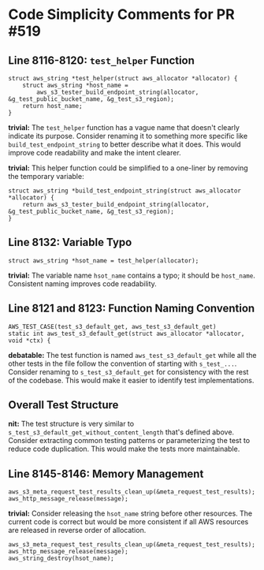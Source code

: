 # Code Simplicity Comments for PR #519

## Line 8116-8120: `test_helper` Function

```
struct aws_string *test_helper(struct aws_allocator *allocator) {
    struct aws_string *host_name =
        aws_s3_tester_build_endpoint_string(allocator, &g_test_public_bucket_name, &g_test_s3_region);
    return host_name;
}
```

**trivial:** The `test_helper` function has a vague name that doesn't clearly indicate its purpose. Consider renaming it to something more specific like `build_test_endpoint_string` to better describe what it does. This would improve code readability and make the intent clearer.

**trivial:** This helper function could be simplified to a one-liner by removing the temporary variable:

```suggestion
struct aws_string *build_test_endpoint_string(struct aws_allocator *allocator) {
    return aws_s3_tester_build_endpoint_string(allocator, &g_test_public_bucket_name, &g_test_s3_region);
}
```

## Line 8132: Variable Typo 

```
struct aws_string *hsot_name = test_helper(allocator);
```

**trivial:** The variable name `hsot_name` contains a typo; it should be `host_name`. Consistent naming improves code readability.

## Line 8121 and 8123: Function Naming Convention

```
AWS_TEST_CASE(test_s3_default_get, aws_test_s3_default_get)
static int aws_test_s3_default_get(struct aws_allocator *allocator, void *ctx) {
```

**debatable:** The test function is named `aws_test_s3_default_get` while all the other tests in the file follow the convention of starting with `s_test_...`. Consider renaming to `s_test_s3_default_get` for consistency with the rest of the codebase. This would make it easier to identify test implementations.

## Overall Test Structure

**nit:** The test structure is very similar to `s_test_s3_default_get_without_content_length` that's defined above. Consider extracting common testing patterns or parameterizing the test to reduce code duplication. This would make the tests more maintainable.

## Line 8145-8146: Memory Management

```
aws_s3_meta_request_test_results_clean_up(&meta_request_test_results);
aws_http_message_release(message);
```

**trivial:** Consider releasing the `hsot_name` string before other resources. The current code is correct but would be more consistent if all AWS resources are released in reverse order of allocation.

```suggestion
aws_s3_meta_request_test_results_clean_up(&meta_request_test_results);
aws_http_message_release(message);
aws_string_destroy(hsot_name);
```